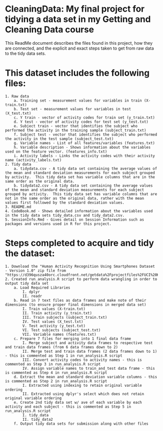 # CleaningData: My final project for tidying a data set in my Getting and Cleaning Data course

This ReadMe document describes the files found in this project, how they are connected, and the explicit and exact steps taken to get from raw data to the tidy data sets.
    
This dataset includes the following files:
=========================================
    1. Raw data 
        a. Training set - measurement values for variables in train (X-train.txt)
        b. Test set - measurement values for variables in test (X_test.txt)
        c. Y train - vector of activity codes for train set (y_train.txt)
        d. Y test - vector of activity codes for test set (y_test.txt)
        e. Subject train - vector that identifies the subject who performed the activity in the training sample (subject_train.txt)
        f. Subject test - vector that identifies the subject who performed the activity in the test sample (subject_test.txt)
        g. Variable names - List of all features/variables (features.txt)
        h. Variable description - Shows information about the variables used on the feature vector. (features_info.txt)
        i. Activity labels - Links the activity codes with their activity name (activity_labels.txt)
    2. Tidy data
        a. tidydata.csv - A tidy data set containing the average values of the mean and standard deviation measurements for each subject grouped by activity.  This tidy data set has variable columns that are in the same order as the original data.
        b. tidydata2.csv - A tidy data set containing the average values of the mean and standard deviation measurements for each subject grouped by activity.  This tidy data set has variable columns that are not in the same order as the original data, rather with the mean values first followed by the standard deviation values.
    3. README.md
    4. CodeBook.md - Shows detailed information about the variables used in the tidy data sets tidy_data.csv and tidy_data2.csv.
    5. SessionInfo.Rmd - Gives detail on Session Information such as packages and versions used in R for this project.
        
Steps completed to acquire and tidy the dataset:
===============================================
    1. Download the "Human Activity Recognition Using Smartphones Dataset - Version 1.0" zip file from "https://d396qusza40orc.cloudfront.net/getdata%2Fprojectfiles%2FUCI%20HAR%20Dataset.zip"
    2. Created run_analysis.R script to perform data wrangling in order to output tidy data set
        a. Load Required Libraries
            I. dplyr
            II. readr
        b. Read in 7 text files as data frames and make note of their dimensions (to ensure proper final dimensions in merged data set)
            I. Train values (X-train.txt)
            II. Train activity (y_train.txt)
            III. Train subjects (subject_train.txt)
            IV. Test values (X_test.txt)
            V. Test activity (y_test.txt)
            VI. Test subjects (subject_test.txt)
            VII. Variable names (features.txt)
        c. Prepare 7 files for merging into 1 final data frame
            I. Merge subject and activity data frames to respective test and train data frames (from 6 data frames down to 2)
            II. Merge test and train data frames (2 data frames down to 1) - this is commented as Step 1 in run_analysis.R script
            III. Convert activity codes to activity names - this is commented as Step 3 in run_analysis.R script
            IV. Assign variable names to train_and_test data frame - this is commented as Step 4 in run_analysis.R script
        d. Extract the mean and standard deviation variable columns - this is commented as Step 2 in run_analysis.R script
            I. Extracted using indexing to retain original variable ordering
            II. Extracted using dplyr's select which does not retain original variable ordering
        e. Create 2nd tidy data set w/ ave of each variable by each activity and each subject - this is commented as Step 5 in run_analysis.R script
            I. tidy_data
            II. tidy_data2
        f. Output tidy data sets for submission along with other files